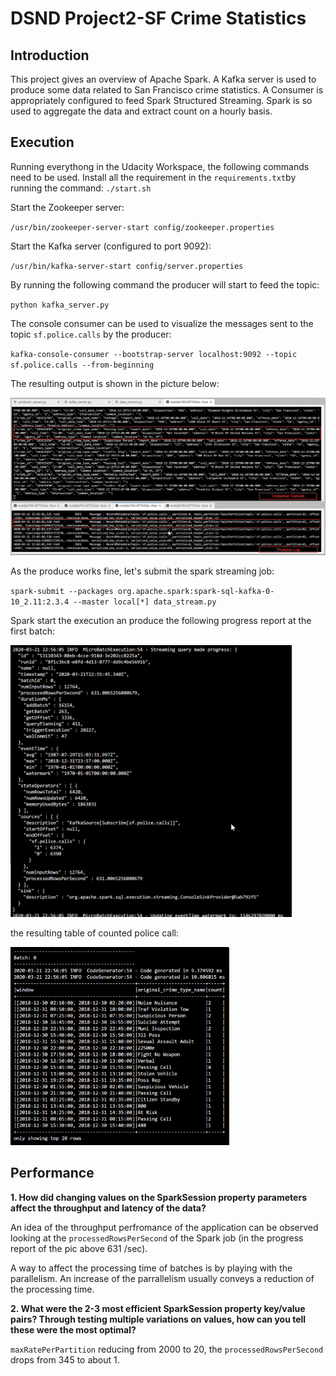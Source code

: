 # DSND Project2-SF Crime Statistics
 
## Introduction

This project gives an overview of Apache Spark. A Kafka server is used to produce some data related to San Francisco crime statistics. A Consumer is appropriately configured to feed Spark Structured Streaming. Spark is so used to aggregate the data and extract count on a hourly basis.

## Execution
Running everythong in the Udacity Workspace, the following commands need to be used.
Install all the requirement in the `requirements.txt`by running the command:
`./start.sh`

Start the Zookeeper server:

`/usr/bin/zookeeper-server-start config/zookeeper.properties`
 
Start the Kafka server (configured to port 9092):
 
`/usr/bin/kafka-server-start config/server.properties`

By running the following command the producer will start to feed the topic:

`python kafka_server.py`

The console consumer can be used to visualize the messages sent to the topic `sf.police.calls` by the producer:

`kafka-console-consumer --bootstrap-server localhost:9092 --topic sf.police.calls --from-beginning`

The resulting output is shown in the picture below:

![Test Producer Setup](resources/Spark_Image1.png)

As the produce works fine, let's submit the spark streaming job:

`spark-submit --packages org.apache.spark:spark-sql-kafka-0-10_2.11:2.3.4 --master local[*] data_stream.py`

Spark start the execution an produce the following progress report at the first batch:

<img src="resources/Spark_Image2.png" width="450">

the resulting table of counted police call:

<img src="resources/Spark_Image3.png" width="350">

## Performance

**1. How did changing values on the SparkSession property parameters affect the throughput and latency of the data?**

An idea of the throughput perfromance of the application can be observed looking at the `processedRowsPerSecond` of the Spark job (in the progress report of the pic above 631 /sec).

A way to affect the processing time of batches is by playing with the parallelism. An increase of the parrallelism usually conveys a reduction of the processing time.

**2. What were the 2-3 most efficient SparkSession property key/value pairs? Through testing multiple variations on values, how can you tell these were the most optimal?**

`maxRatePerPartition` reducing from 2000 to 20, the `processedRowsPerSecond` drops from 345 to about 1.

